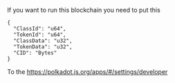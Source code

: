 

If you want to run this blockchain you need to put this

```
{
  "ClassId": "u64",
  "TokenId": "u64",
  "ClassData": "u32",
  "TokenData": "u32",
  "CID": "Bytes"
}
```

To the https://polkadot.js.org/apps/#/settings/developer

